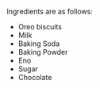 Ingredients are as follows:
* Oreo biscuits
* Milk
* Baking Soda
* Baking Powder
* Eno
* Sugar
* Chocolate
